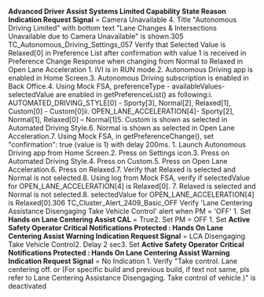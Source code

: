 **Advanced Driver Assist Systems Limited Capability State Reason Indication Request Signal** = Camera Unavailable 4. Title "Autonomous Driving Limited" with bottom text "Lane Changes & Intersections Unavailable due to Camera Unavailable" is shown.305 TC_Autonomous_Driving_Settings_057 Verify that Selected Value is Relaxed[0] in Preference List after confirmation with value 1 is received in Preference Change Response when changing from Normal to Relaxed in Open Lane Acceleration 1. IVI is in RUN mode.2. Autonomous Driving app is enabled in Home Screen.3. Autonomous Driving subscription is enabled in Back Office.4. Using Mock FSA, preferenceType - availableValues- selectedValue are enabled in getPreferenceList() as following:i. AUTOMATED_DRIVING_STYLE[0] - Sporty[3], Normal[2], Relaxed[1], Custom[0] - Custom[0]ii. OPEN_LANE_ACCELERATION[4]- Sporty[2], Normal[1], Relaxed[0] – Normal[1]5. Custom is shown as selected in Automated Driving Style.6. Normal is shown as selected in Open Lane Acceleration.7. Using Mock FSA, in getPreferenceChange(), set "confirmation": true (value is 1) with delay 200ms. 1. Launch Autonomous Driving app from Home Screen.2. Press on Settings icon.3. Press on Automated Driving Style.4. Press on Custom.5. Press on Open Lane Acceleration.6. Press on Relaxed.7. Verify that Relaxed is selected and Normal is not selected.8. Using log from Mock FSA, verify if selectedValue for OPEN_LANE_ACCELERATION[4] is Relaxed[0]. 7. Relaxed is selected and Normal is not selected.8. selectedValue for OPEN_LANE_ACCELERATION[4] is Relaxed[0].306 TC_Cluster_Alert_2409_Basic_OFF Verify 'Lane Centering Assistance Disengaging Take Vehicle Control' alert when PM = 'OFF' 1. Set **Hands on Lane Centering Assist CAL** = True2. Set PM = OFF 1. Set **Active Safety Operator Critical Notifications Protected : Hands On Lane Centering Assist Warning Indication Request Signal** = LCA Disengaging Take Vehicle Control2. Delay 2 sec3. Set **Active Safety Operator Critical Notifications Protected : Hands On Lane Centering Assist Warning Indication Request Signal** = No Indication 1. Verify "Take control. Lane centering off. or (For specific build and previous build, if text not same, pls refer to Lane Centering Assistance Disengaging. Take control of vehicle.)" is deactivated